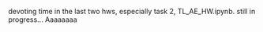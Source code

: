 devoting time in the last two hws, especially task 2, TL_AE_HW.ipynb. still in progress... Aaaaaaaa

